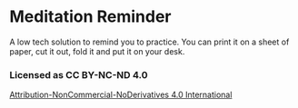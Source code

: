 # Meditation Reminder
A low tech solution to remind you to practice. You can print it on a sheet of paper, cut it out, fold it and put it on your desk.

### Licensed as CC BY-NC-ND 4.0
[Attribution-NonCommercial-NoDerivatives 4.0 International](https://creativecommons.org/licenses/by-nc-nd/4.0/)

